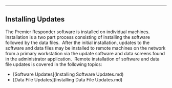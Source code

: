   ------------------------
  **Installing Updates**
  ------------------------

The Premier Responder software is installed on individual machines. 
Installation is a two part process consisting of installing the software
followed by the data files.  After the initial installation, updates to
the software and data files may be installed to remote machines on the
network from a primary workstation via the update software and data
screens found in the administrator application.  Remote installation of
software and data file updates is covered in the following topics:

-   [Software Updates](Installing Software Updates.md)
-   [Data File Updates](Installing Data File Updates.md)
